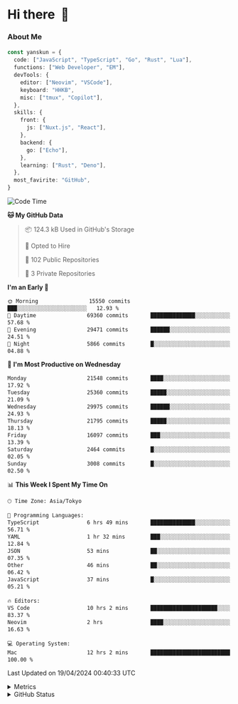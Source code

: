 # Hi there&nbsp; :wave:

### About Me

```ts
const yanskun = {
  code: ["JavaScript", "TypeScript", "Go", "Rust", "Lua"],
  functions: ["Web Developer", "EM"],
  devTools: {
    editor: ["Neovim", "VSCode"],
    keyboard: "HHKB",
    misc: ["tmux", "Copilot"],
  },
  skills: {
    front: {
      js: ["Nuxt.js", "React"],
    },
    backend: {
      go: ["Echo"],
    },
    learning: ["Rust", "Deno"],
  },
  most_favirite: "GitHub",
}
```

<!--START_SECTION:waka-->
![Code Time](http://img.shields.io/badge/Code%20Time-807%20hrs%2059%20mins-blue)

**🐱 My GitHub Data** 

> 📦 124.3 kB Used in GitHub's Storage 
 > 
> 💼 Opted to Hire
 > 
> 📜 102 Public Repositories 
 > 
> 🔑 3 Private Repositories 
 > 
**I'm an Early 🐤** 

```text
🌞 Morning                15550 commits       ███░░░░░░░░░░░░░░░░░░░░░░   12.93 % 
🌆 Daytime                69360 commits       ██████████████░░░░░░░░░░░   57.68 % 
🌃 Evening                29471 commits       ██████░░░░░░░░░░░░░░░░░░░   24.51 % 
🌙 Night                  5866 commits        █░░░░░░░░░░░░░░░░░░░░░░░░   04.88 % 
```
📅 **I'm Most Productive on Wednesday** 

```text
Monday                   21548 commits       ████░░░░░░░░░░░░░░░░░░░░░   17.92 % 
Tuesday                  25360 commits       █████░░░░░░░░░░░░░░░░░░░░   21.09 % 
Wednesday                29975 commits       ██████░░░░░░░░░░░░░░░░░░░   24.93 % 
Thursday                 21795 commits       █████░░░░░░░░░░░░░░░░░░░░   18.13 % 
Friday                   16097 commits       ███░░░░░░░░░░░░░░░░░░░░░░   13.39 % 
Saturday                 2464 commits        █░░░░░░░░░░░░░░░░░░░░░░░░   02.05 % 
Sunday                   3008 commits        █░░░░░░░░░░░░░░░░░░░░░░░░   02.50 % 
```


📊 **This Week I Spent My Time On** 

```text
🕑︎ Time Zone: Asia/Tokyo

💬 Programming Languages: 
TypeScript               6 hrs 49 mins       ██████████████░░░░░░░░░░░   56.71 % 
YAML                     1 hr 32 mins        ███░░░░░░░░░░░░░░░░░░░░░░   12.84 % 
JSON                     53 mins             ██░░░░░░░░░░░░░░░░░░░░░░░   07.35 % 
Other                    46 mins             ██░░░░░░░░░░░░░░░░░░░░░░░   06.42 % 
JavaScript               37 mins             █░░░░░░░░░░░░░░░░░░░░░░░░   05.21 % 

🔥 Editors: 
VS Code                  10 hrs 2 mins       █████████████████████░░░░   83.37 % 
Neovim                   2 hrs               ████░░░░░░░░░░░░░░░░░░░░░   16.63 % 

💻 Operating System: 
Mac                      12 hrs 2 mins       █████████████████████████   100.00 % 
```


 Last Updated on 19/04/2024 00:40:33 UTC
<!--END_SECTION:waka-->

<details>
  <summary>Metrics</summary>
  <img src="https://github.com/yanskun/yanskun/blob/main/github-metrics.svg" alt="Metrics">
</details>

<details>
  <summary>GitHub Status</summary>
  <picture>
    <source media="(prefers-color-scheme: dark)" srcset="https://raw.githubusercontent.com/yanskun/yanskun/master/profile-summary-card-output/nord_dark/0-profile-details.svg">
   <img src="https://raw.githubusercontent.com/yanskun/yanskun/master/profile-summary-card-output/default/0-profile-details.svg">
  </picture>
  <br>
  <picture>
    <source media="(prefers-color-scheme: dark)" srcset="https://raw.githubusercontent.com/yanskun/yanskun/master/profile-summary-card-output/nord_dark/1-repos-per-language.svg">
   <img src="https://raw.githubusercontent.com/yanskun/yanskun/master/profile-summary-card-output/default/1-repos-per-language.svg">
  </picture>
  <picture>
    <source media="(prefers-color-scheme: dark)" srcset="https://raw.githubusercontent.com/yanskun/yanskun/master/profile-summary-card-output/nord_dark/2-most-commit-language.svg">
   <img src="https://raw.githubusercontent.com/yanskun/yanskun/master/profile-summary-card-output/default/2-most-commit-language.svg">
  </picture>
  <br>
  <picture>
    <source media="(prefers-color-scheme: dark)" srcset="https://raw.githubusercontent.com/yanskun/yanskun/master/profile-summary-card-output/nord_dark/3-stats.svg">
   <img src="https://raw.githubusercontent.com/yanskun/yanskun/master/profile-summary-card-output/default/3-stats.svg">
  </picture>
  <picture>
    <source media="(prefers-color-scheme: dark)" srcset="https://raw.githubusercontent.com/yanskun/yanskun/master/profile-summary-card-output/nord_dark/4-productive-time.svg">
   <img src="https://raw.githubusercontent.com/yanskun/yanskun/master/profile-summary-card-output/default/4-productive-time.svg">
  </picture>
</details>
